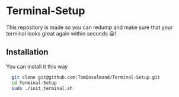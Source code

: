 # Terminal-Setup

This repository is made so you can redump and make sure that your terminal looks great again within seconds 😀!

## Installation

You can install it this way

```bash
  git clone git@github.com:TomDesalmand/Terminal-Setup.git
  cd Terminal-Setup
  sudo ./init_terminal.sh
```
